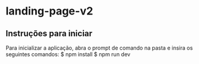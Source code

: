 # landing-page-v2

## Instruções para iniciar

Para inicializar a aplicação, abra o prompt de comando na pasta e insira os seguintes comandos:
$ npm install
$ npm run dev
